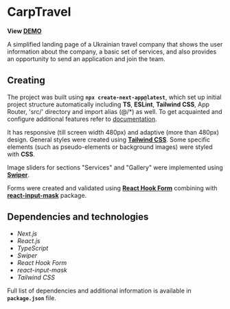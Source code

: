 # CarpTravel

**View [DEMO](https://nextjs-carptravel-01.vercel.app/)**

A simplified landing page of a Ukrainian travel company that shows the user information about the company, a basic set of services, and also provides an opportunity to send an application and join the team.

## Creating

The project was built using **`npx create-next-app@latest`**, which set up initial project structure automatically including **TS**, **ESLint**, **Tailwind CSS**, App Router, 'src/' directory and import alias (@/\*) as well. To get acquainted and configure additional features refer to [documentation](https://nextjs.org/).

It has responsive (till screen width 480px) and adaptive (more than 480px) design. General styles were created using **[Tailwind CSS](https://tailwindcss.com/)**. Some specific elements (such as pseudo-elements or background images) were styled with **CSS**.

Image sliders for sections "Services" and "Gallery" were implemented using **[Swiper](https://swiperjs.com)**.

Forms were created and validated using **[React Hook Form](https://react-hook-form.com/)** combining with **[react-input-mask](https://www.npmjs.com/package/react-input-mask-3.0/v/3.0.0)** package.

## Dependencies and technologies

- _Next.js_
- _React.js_
- _TypeScript_
- _Swiper_
- _React Hook Form_
- _react-input-mask_
- _Tailwind CSS_

Full list of dependencies and additional information is available in **`package.json`** file.
